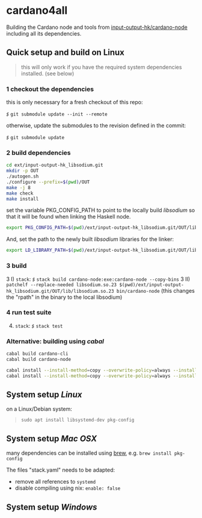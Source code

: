 # cardano4all
Building the Cardano node and tools from [input-output-hk/cardano-node](https://github.com/input-output-hk/cardano-node) including all its dependencies.

## Quick setup and build on Linux

> this will only work if you have the required system dependencies installed. (see below)


### 1 checkout the dependencies

this is only necessary for a fresh checkout of this repo:

_`$`_ `git submodule update --init --remote`

otherwise, update the submodules to the revision defined in the commit:

_`$`_ `git submodule update`


### 2 build dependencies

```sh
cd ext/input-output-hk_libsodium.git
mkdir -p OUT
./autogen.sh 
./configure --prefix=$(pwd)/OUT
make -j 8
make check
make install

```

set the variable PKG_CONFIG_PATH to point to the locally build _libsodium_ so that it will be found when linking the Haskell node.

```sh
export PKG_CONFIG_PATH=$(pwd)/ext/input-output-hk_libsodium.git/OUT/lib/pkgconfig:$PKG_CONFIG_PATH
```

And, set the path to the newly built _libsodium_ libraries for the linker:

```sh
export LD_LIBRARY_PATH=$(pwd)/ext/input-output-hk_libsodium.git/OUT/lib:$LD_LIBRARY_PATH
```

### 3 build

3 I) `stack`:   _`$`_ `stack build cardano-node:exe:cardano-node --copy-bins`
3 II) `patchelf --replace-needed libsodium.so.23 $(pwd)/ext/input-output-hk_libsodium.git/OUT/lib/libsodium.so.23 bin/cardano-node`
        (this changes the "rpath" in the binary to the local libsodium)
  
### 4 run test suite

4) `stack`:   _`$`_ `stack test`

### Alternative: building using _cabal_

```sh
cabal build cardano-cli
cabal build cardano-node

cabal install --install-method=copy --overwrite-policy=always --installdir=./bin/ cardano-cli
cabal install --install-method=copy --overwrite-policy=always --installdir=./bin/ cardano-node
```

## System setup *Linux*

on a Linux/Debian system:
> `sudo apt install libsystemd-dev pkg-config`
  
## System setup *Mac OSX*
many dependencies can be installed using [brew](https://brew.sh), e.g. `brew install pkg-config`

The files "stack.yaml" needs to be adapted:
* remove all references to `systemd`
* disable compiling using nix: `enable: false`

## System setup *Windows*
> <tbd>

